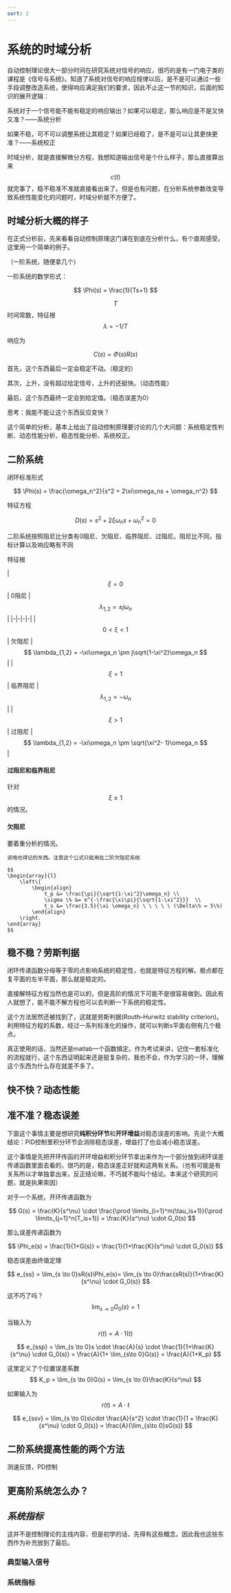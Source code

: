 ```yaml
---
sort: 2
---
```

# 系统的时域分析

自动控制理论很大一部分时间在研究系统对信号的响应，很巧的是有一门电子类的课程是《信号与系统》。知道了系统对信号的响应规律以后，是不是可以通过一些手段调整改造系统，使得响应满足我们的要求，因此不止这一节的知识，后面的知识的展开逻辑：

系统对于一个信号能不能有稳定的响应输出？如果可以稳定，那么响应是不是又快又准？——系统分析

如果不稳，可不可以调整系统让其稳定？如果已经稳了，是不是可以让其更快更准？——系统校正

时域分析，就是直接解微分方程，我想知道输出信号是个什么样子，那么直接算出来$$ c(t) $$就完事了，稳不稳准不准就直接看出来了。但是也有问题，在分析系统参数改变导致系统性能变化的问题时，时域分析就不方便了。

## 时域分析大概的样子

在正式分析前，先来看看自动控制原理这门课在到底在分析什么，有个直观感受。这里用一个简单的例子。


（一阶系统，随便拿几个）


一阶系统的数学形式：


$$ \Phi(s) = \frac{1}{Ts+1} $$

$$T$$时间常数，特征根$$ \lambda = -1/T $$

响应为

$$ C(s) = \Phi(s)R(s) $$


首先，这个东西最后一定会稳定不动。（稳定的）

其次，上升，没有超过给定信号，上升的还挺快。（动态性能）

最后，这个东西最终一定会到给定值。（稳态误差为0）

思考：我能不能让这个东西反应变快？


这个简单的分析，基本上给出了自动控制原理要讨论的几个大问题：系统稳定性判断、动态性能分析、稳态性能分析、系统校正。



## 二阶系统



闭环标准形式

$$ \Phi(s) = \frac{\omega_n^2}{s^2 + 2\xi\omega_ns + \omega_n^2} $$

特征方程

$$ D(s) = s^2 + 2\xi\omega_ns + \omega_n^2 = 0 $$                          

二阶系统按照阻尼比分类有0阻尼、欠阻尼、临界阻尼、过阻尼。阻尼比不同，指标计算以及响应略有不同

特征根

| $$ \xi = 0 $$ | 0阻尼 | $$ \lambda_{1,2} = \pm j\omega_n $$ |
|-|-|-|-|
| $$ 0<\xi<1 $$ | 欠阻尼 | $$ \lambda_{1,2} = -\xi\omega_n \pm j\sqrt{1-\xi^2}\omega_n $$ |
| $$ \xi=1 $$ | 临界阻尼 | $$ \lambda_{1,2} = -\omega_n $$ |
| $$ \xi>1 $$ | 过阻尼 | $$ \lambda_{1,2} = -\xi\omega_n \pm \sqrt{\xi^2- 1}\omega_n $$ |


#### 过阻尼和临界阻尼
针对$$ \xi \ge 1 $$的情况。


#### 欠阻尼
要着重分析的情况。



```danger
说啥也得记的东西。注意这个公式只能用在二阶欠阻尼系统

$$
\begin{array}{l}
    \left\{
        \begin{align}
            t_p &= \frac{\pi}{\sqrt{1-\xi^2}\omega_n} \\
            \sigma \% &= e^{-\frac{\xi\pi}{\sqrt{1-\xi^2}}}  \\
            t_s &= \frac{3.5}{\xi \omega_n} \ \ \ \ \ (\Delta\% = 5\%)
        \end{align}
    \right.
\end{array}
$$

```



## 稳不稳？劳斯判据

闭环传递函数分母等于零的点影响系统的稳定性，也就是特征方程的解。极点都在复平面的左半平面，那么就是稳定的。

直接解特征方程当然也是可以的，但是高阶的情况下可能不是很容易做到。因此有人就想了，能不能不解方程也可以去判断一下系统的稳定性。

这个方法居然还被找到了，这就是劳斯判据(Routh–Hurwitz stability criterion)。利用特征方程的系数，经过一系列标准化的操作，就可以判断s平面右侧有几个极点。

真正使用的话，当然还是matlab一个函数搞定。作为考试来讲，记住一套标准化的流程就行，这个东西证明起来还是挺复杂的，我也不会，作为学习的一环，理解这个东西为什么存在就差不多了。


## 快不快？动态性能


## 准不准？稳态误差

下面这个事情主要是想研究**纯积分环节**和**开环增益**对稳态误差的影响。先说个大概结论：PID控制里积分环节会消除稳态误差，增益打了也会减小稳态误差。

这个事情是先把开环传函的开环增益和积分环节拿出来作为一个部分放到闭环误差传递函数里面去看的，很巧的是，稳态误差正好就和这两有关系。（也有可能是有关系所以才单独拿出来，反正结论嘛，不巧就不能叫个结论。本来这个研究的问题，就是执果索因）


对于一个系统，开环传递函数为

$$ G(s) = \frac{K}{s^\nu} \cdot \frac{\prod \limits_{i=1}^m(\tau_is+1)}{\prod \limits_{j=1}^n(T_is+1)} = \frac{K}{s^\nu} \cdot G_0(s) $$


那么误差传递函数为

$$ \Phi_e(s) = \frac{1}{1+G(s)} = \frac{1}{1+\frac{K}{s^\nu} \cdot G_0(s)} $$


稳态误差由终值定理

$$ e_{ss} = \lim_{s \to 0}sR(s)\Phi_e(s)= \lim_{s \to 0}\frac{sR(s)}{1+\frac{K}{s^\nu} \cdot G_0(s)} $$

这不巧了吗？$$ \lim_{s \to 0}G_0(s) = 1 $$


当输入为$$ r(t) = A \cdot 1(t) $$

$$ e_{ssp} = \lim_{s \to 0}s \cdot \frac{A}{s} \cdot \frac{1}{1+\frac{K}{s^\nu} \cdot G_0(s)} = \frac{A}{1+ \lim_{s\to 0}G(s)} = \frac{A}{1+K_p} $$

这里定义了个位置误差系数$$ K_p = \lim_{s \to 0}G(s) = \lim_{s \to 0}\frac{K}{s^\nu} $$


如果输入为$$ r(t) = A \cdot t $$

$$ e_{ssv} = \lim_{s \to 0}s\cdot \frac{A}{s^2} \cdot \frac{1}{1 + \frac{K}{s^\nu} \cdot G_0(s)} = \frac{A}{\lim_{s\to 0}sG(s)} $$


## 二阶系统提高性能的两个方法


测速反馈，PD控制


## 更高阶系统怎么办？




## *系统指标*

这并不是控制理论的主线内容，但是初学的话，先得有这些概念。因此我也这些东西作为补充放到了最后。

### 典型输入信号


### 系统指标




